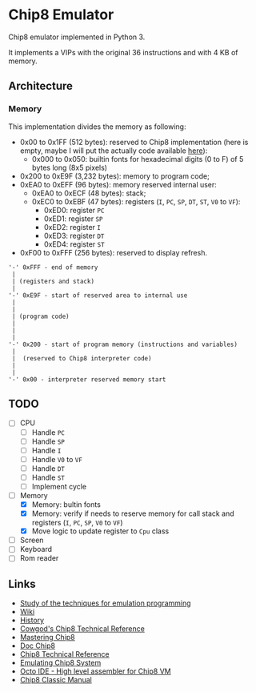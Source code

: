 # Chip8 Emulator

Chip8 emulator implemented in Python 3.

It implements a VIPs with the original 36 instructions and with 4 KB of memory.

## Architecture

### Memory

This implementation divides the memory as following:

* 0x00 to 0x1FF (512 bytes): reserved to Chip8 implementation (here is empty, maybe I will put the actually code available [here](https://archive.org/details/bitsavers_rcacosmacCManual1978_6956559/page/n35/mode/2up)):
  * 0x000 to 0x050: builtin fonts for hexadecimal digits (0 to F) of 5 bytes long (8x5 pixels)
* 0x200 to 0xE9F (3,232 bytes): memory to program code;
* 0xEA0 to 0xEFF (96 bytes): memory reserved internal user:
  * 0xEA0 to 0xECF (48 bytes): stack;
  * 0xEC0 to 0xEBF (47 bytes): registers (`I`, `PC`, `SP`, `DT`, `ST`, `V0` to `VF`):
    * 0xED0: register `PC`
    * 0xED1: register `SP`
    * 0xED2: register `I`
    * 0xED3: register `DT`
    * 0xED4: register `ST`
* 0xF00 to 0xFFF (256 bytes): reserved to display refresh.

```
'-' 0xFFF - end of memory
 |
 | (registers and stack)
 |
'-' 0xE9F - start of reserved area to internal use
 |
 |
 | (program code)
 |
 |
 |
'-' 0x200 - start of program memory (instructions and variables)
 |
 |  (reserved to Chip8 interpreter code)
 |
 |
'-' 0x00 - interpreter reserved memory start
```

## TODO

* [ ] CPU
    * [ ] Handle `PC`
    * [ ] Handle `SP`
    * [ ] Handle `I`
    * [ ] Handle `V0` to `VF`
    * [ ] Handle `DT`
    * [ ] Handle `ST`
    * [ ] Implement cycle
* [ ] Memory
    * [x] Memory: bultin fonts
    * [x] Memory: verify if needs to reserve memory for call stack and registers (`I`, `PC`, `SP`, `V0` to `VF`)
    * [x] Move logic to update register to `Cpu` class
* [ ] Screen
* [ ] Keyboard
* [ ] Rom reader

## Links

* [Study of the techniques for emulation programming](http://www.codeslinger.co.uk/files/emu.pdf)
* [Wiki](https://en.wikipedia.org/wiki/CHIP-8)
* [History](http://vanbeveren.byethost13.com/stuff/CHIP8.pdf?i=1)
* [Cowgod's Chip8 Technical Reference](http://devernay.free.fr/hacks/chip8/C8TECH10.HTM#0.0)
* [Mastering Chip8](http://mattmik.com/files/chip8/mastering/chip8.html)
* [Doc Chip8](https://github.com/trapexit/chip-8_documentation)
* [Chip8 Technical Reference](https://github.com/mattmikolay/chip-8/wiki/CHIP%E2%80%908-Technical-Reference)
* [Emulating Chip8 System](http://www.codeslinger.co.uk/pages/projects/chip8.html)
* [Octo IDE - High level assembler for Chip8 VM](https://github.com/JohnEarnest/Octo)
* [Chip8 Classic Manual](https://storage.googleapis.com/wzukusers/user-34724694/documents/5c83d6a5aec8eZ0cT194/CHIP-8%20Classic%20Manual%20Rev%201.3.pdf)

